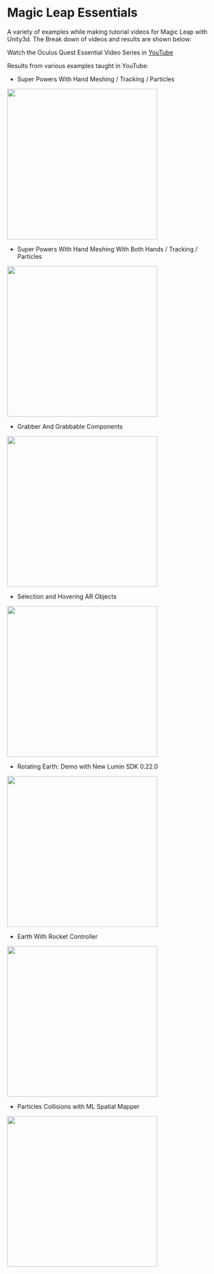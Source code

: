 # Magic Leap Essentials

A variety of examples while making tutorial videos for Magic Leap with Unity3d. The Break down of videos and results are shown below:

Watch the Oculus Quest Essential Video Series in [YouTube](https://www.youtube.com/playlist?list=PLQMQNmwN3Fvzkz4Ce9C92jzG1mwvYjvyh)

Results from various examples taught in YouTube:

- Super Powers With Hand Meshing / Tracking / Particles

<img src="https://github.com/dilmerv/MagicLeapEssentials/blob/master/docs/images/superpowers.gif" width="350">

- Super Powers With Hand Meshing With Both Hands / Tracking / Particles

<img src="https://github.com/dilmerv/MagicLeapEssentials/blob/master/docs/images/superpowersboth.gif" width="350">

- Grabber And Grabbable Components

<img src="https://github.com/dilmerv/MagicLeapEssentials/blob/master/docs/images/grabber.gif" width="350">

- Selection and Hovering AR Objects

<img src="https://github.com/dilmerv/MagicLeapEssentials/blob/master/docs/images/selection.gif" width="350">

- Rotating Earth: Demo with New Lumin SDK 0.22.0

<img src="https://github.com/dilmerv/MagicLeapEssentials/blob/master/docs/images/earthrotating.gif" width="350">

- Earth With Rocket Controller

<img src="https://github.com/dilmerv/MagicLeapEssentials/blob/master/docs/images/earthrocket.gif" width="350">

- Particles Collisions with ML Spatial Mapper 

<img src="https://github.com/dilmerv/MagicLeapEssentials/blob/master/docs/images/particlecollisions.gif" width="350">

